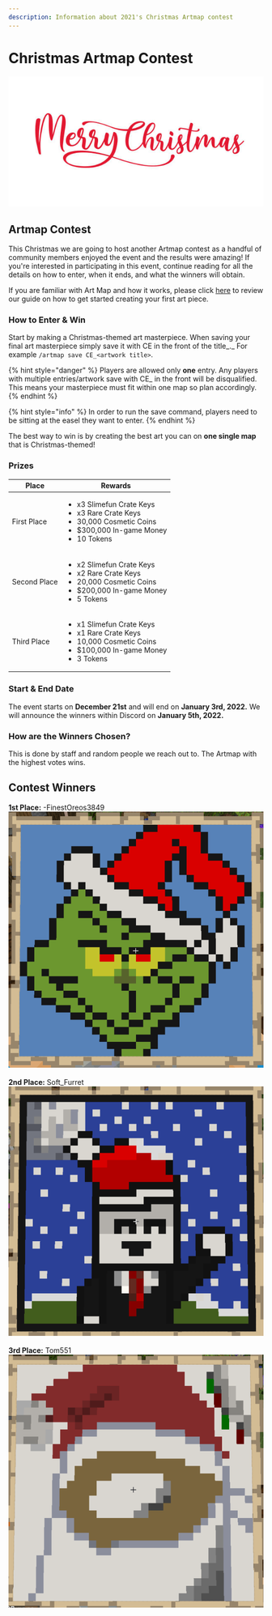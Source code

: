 ```yaml
---
description: Information about 2021's Christmas Artmap contest
---
```


# Christmas Artmap Contest

![](../../../.gitbook/assets/istockphoto-1180139808-612x612.jpg)

## Artmap Contest

This Christmas we are going to host another Artmap contest as a handful of community members enjoyed the event and the results were amazing! If you're interested in participating in this event, continue reading for all the details on how to enter, when it ends, and what the winners will obtain.

If you are familiar with Art Map and how it works, please click [here](../../../servers/towny/art-map.md) to review our guide on how to get started creating your first art piece.&#x20;

### How to Enter **& Win**

Start by making a Christmas-themed art masterpiece. When saving your final art masterpiece simply save it with CE in the front of the title_._ For example `/artmap save CE_<artwork title>`.

{% hint style="danger" %}
Players are allowed only **one** entry. Any players with multiple entries/artwork save with CE\_ in the front will be disqualified. This means your masterpiece must fit within one map so plan accordingly.
{% endhint %}

{% hint style="info" %}
In order to run the save command, players need to be sitting at the easel they want to enter.&#x20;
{% endhint %}

The best way to win is by creating the best art you can on **one single map** that is Christmas-themed!

### Prizes

| Place        | Rewards                                                                                                                                            |
| ------------ | -------------------------------------------------------------------------------------------------------------------------------------------------- |
| First Place  | <ul><li>x3 Slimefun Crate Keys</li><li>x3 Rare Crate Keys</li><li>30,000 Cosmetic Coins</li><li>$300,000 In-game Money</li><li>10 Tokens</li></ul> |
| Second Place | <ul><li>x2 Slimefun Crate Keys</li><li>x2 Rare Crate Keys</li><li>20,000 Cosmetic Coins</li><li>$200,000 In-game Money</li><li>5 Tokens</li></ul>  |
| Third Place  | <ul><li>x1 Slimefun Crate Keys</li><li>x1 Rare Crate Keys</li><li>10,000 Cosmetic Coins</li><li>$100,000 In-game Money</li><li>3 Tokens</li></ul>  |

### Start & End Date

The event starts on **December 21st** and will end on **January 3rd, 2022.** We will announce the winners within Discord on **January 5th, 2022.**

### How are the Winners Chosen?

This is done by staff and random people we reach out to. The Artmap with the highest votes wins.

## Contest Winners

**1st Place:** -FinestOreos3849\
![](<../../../.gitbook/assets/image (292) (1) (1).png>)\
\
**2nd Place:** Soft\_Furret\
![](<../../../.gitbook/assets/image (288) (1) (1) (1).png>)\
\
**3rd Place:** Tom551\
![](<../../../.gitbook/assets/image (284).png>)

